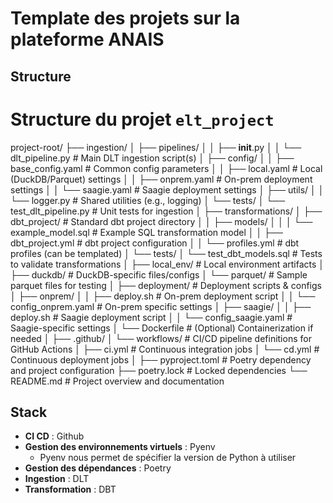 # Template des projets sur la plateforme ANAIS

## Structure 
# Structure du projet `elt_project`

project-root/
├── ingestion/
│   ├── pipelines/
│   │   ├── __init__.py
│   │   └── dlt_pipeline.py        # Main DLT ingestion script(s)
│   ├── config/
│   │   ├── base_config.yaml       # Common config parameters
│   │   ├── local.yaml             # Local (DuckDB/Parquet) settings
│   │   ├── onprem.yaml            # On-prem deployment settings
│   │   └── saagie.yaml            # Saagie deployment settings
│   ├── utils/
│   │   └── logger.py              # Shared utilities (e.g., logging)
│   └── tests/
│       └── test_dlt_pipeline.py   # Unit tests for ingestion
│
├── transformations/
│   ├── dbt_project/               # Standard dbt project directory
│   │   ├── models/
│   │   │   └── example_model.sql  # Example SQL transformation model
│   │   ├── dbt_project.yml        # dbt project configuration
│   │   └── profiles.yml           # dbt profiles (can be templated)
│   └── tests/
│       └── test_dbt_models.sql    # Tests to validate transformations
│
├── local_env/                     # Local environment artifacts
│   ├── duckdb/                    # DuckDB-specific files/configs
│   └── parquet/                   # Sample parquet files for testing
│
├── deployment/                    # Deployment scripts & configs
│   ├── onprem/
│   │   ├── deploy.sh              # On-prem deployment script
│   │   └── config_onprem.yaml     # On-prem specific settings
│   ├── saagie/
│   │   ├── deploy.sh              # Saagie deployment script
│   │   └── config_saagie.yaml     # Saagie-specific settings
│   └── Dockerfile                 # (Optional) Containerization if needed
│
├── .github/
│   └── workflows/                 # CI/CD pipeline definitions for GitHub Actions
│       ├── ci.yml               # Continuous integration jobs
│       └── cd.yml               # Continuous deployment jobs
│
├── pyproject.toml                 # Poetry dependency and project configuration
├── poetry.lock                    # Locked dependencies
└── README.md                      # Project overview and documentation



## Stack
- **CI CD** : Github
- **Gestion des environnements virtuels** : Pyenv
    - Pyenv nous permet de spécifier la version de Python à utiliser
- **Gestion des dépendances** : Poetry
- **Ingestion** : DLT
- **Transformation** : DBT
